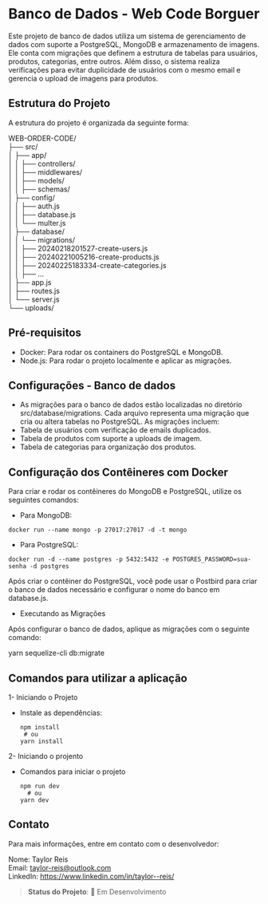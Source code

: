 # Banco de Dados - Web Code Borguer

Este projeto de banco de dados utiliza um sistema de gerenciamento de dados com suporte a PostgreSQL, MongoDB e armazenamento de imagens. Ele conta com migrações que definem a estrutura de tabelas para usuários, produtos, categorias, entre outros. Além disso, o sistema realiza verificações para evitar duplicidade de usuários com o mesmo email e gerencia o upload de imagens para produtos.

## Estrutura do Projeto

A estrutura do projeto é organizada da seguinte forma:

WEB-ORDER-CODE/ </br>
├── src/</br>
│   ├── app/</br>
│   │   ├── controllers/</br>
│   │   ├── middlewares/</br>
│   │   ├── models/</br>
│   │   ├── schemas/</br>
│   ├── config/</br>
│   │   ├── auth.js</br>
│   │   ├── database.js</br>
│   │   └── multer.js</br>
│   ├── database/</br>
│   │   └── migrations/</br>
│   │       ├── 20240218201527-create-users.js</br>
│   │       ├── 20240221005216-create-products.js</br>
│   │       ├── 20240225183334-create-categories.js</br>
│   │       ├── ...</br>
│   ├── app.js</br>
│   ├── routes.js</br>
│   └── server.js</br>
└── uploads/</br>

## Pré-requisitos

- Docker: Para rodar os containers do PostgreSQL e MongoDB.
- Node.js: Para rodar o projeto localmente e aplicar as migrações.
## Configurações - Banco de dados
- As migrações para o banco de dados estão localizadas no diretório src/database/migrations. Cada arquivo representa uma migração que cria ou altera tabelas no PostgreSQL. As migrações incluem:</br>
- Tabela de usuários com verificação de emails duplicados.
- Tabela de produtos com suporte a uploads de imagem.
- Tabela de categorias para organização dos produtos.

## Configuração dos Contêineres com Docker

Para criar e rodar os contêineres do MongoDB e PostgreSQL, utilize os seguintes comandos:

- Para MongoDB:
```bash</br>
docker run --name mongo -p 27017:27017 -d -t mongo
```
- Para PostgreSQL:
```bash</br>
docker run -d --name postgres -p 5432:5432 -e POSTGRES_PASSWORD=sua-senha -d postgres
```
Após criar o contêiner do PostgreSQL, você pode usar o Postbird para criar o banco de dados necessário e configurar o nome do banco em database.js.

- Executando as Migrações
  
Após configurar o banco de dados, aplique as migrações com o seguinte comando:

yarn sequelize-cli db:migrate

## Comandos para utilizar a aplicação

1- Iniciando o Projeto

- Instale as dependências:
   ```</br>
   npm install
    # ou
   yarn install
2- Iniciando o projento
- Comandos para iniciar o projeto
  ```</br>
  npm run dev
    # ou
  yarn dev
  ```

## Contato
Para mais informações, entre em contato com o desenvolvedor:

Nome: Taylor Reis </br>
Email: taylor-reis@outlook.com </br>
LinkedIn: https://www.linkedin.com/in/taylor--reis/ </br>

> **Status do Projeto**: 🚧 Em Desenvolvimento
